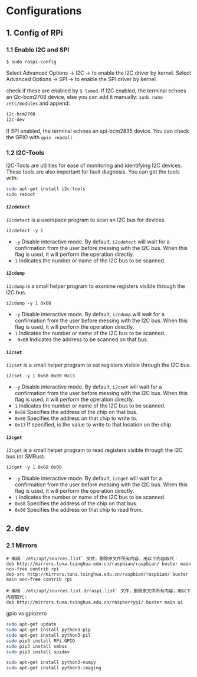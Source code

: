 # Configurations
## 1. Config of RPi
### 1.1 Enable I2C and SPI
`$ sudo raspi-config`

Select Advanced Options -> I2C -> <YES> to enable the I2C driver by kernel.
Select Advanced Options -> SPI -> <YES> to enable the SPI driver by kernel.

check if these are enabled by `$ lsmod`. If I2C enabled, the terminal echoes an i2c-bcm2708 device, else you can add it manually: `sudo nano /etc/modules` and append:

```sh
i2c-bcm2708
i2c-dev
```

If SPI enabled, the terminal echoes an spi-bcm2835 device. You can check the GPIO with `gpio readall`

### 1.2 I2C-Tools
I2C-Tools are utilities for ease of monitoring and identifying I2C devices. These tools are also important for fault diagnosis. You can get the tools with:

```sh
sudo apt-get install i2c-tools
sudo reboot
```

#### `i2cdetect`
 `i2cdetect` is a userspace program to scan an I2C bus for devices.
 
`i2cdetect -y 1`

- `-y` Disable interactive mode. By default, `i2cdetect` will wait for a confirmation from the user before messing with the I2C bus. When this flag is used, it will perform the operation directly.
- `1` Indicates the number or name of the I2C bus to be scanned.

#### `i2cdump`
`i2cdump` is a small helper program to examine registers visible through the I2C bus.

`i2cdump -y 1 0x68`

-   `-y` Disable interactive mode. By default, `i2cdump` will wait for a confirmation from the user before messing with the I2C bus. When this flag is used, it will perform the operation directly.
-   `1` Indicates the number or name of the I2C bus to be scanned.
-  ` 0x68` Indicates the address to be scanned on that bus.

#### `i2cset` 
`i2cset` is a small helper program to set registers visible through the I2C bus.

`i2cset -y 1 0x68 0x00 0x13`

- `-y` Disable interactive mode. By default, `i2cset` will wait for a confirmation from the user before messing with the I2C bus. When this flag is used, it will perform the operation directly.
- `1` Indicates the number or name of the I2C bus to be scanned.
- `0x68` Specifies the address of the chip on that bus.
- `0x00` Specifies the address on that chip to write to.
- `0x13` If specified, is the value to write to that location on the chip.

#### `i2cget` 
`i2cget`  is a small helper program to read registers visible through the I2C bus (or SMBus).

`i2cget -y 1 0x68 0x00`

- `-y` Disable interactive mode. By default, `i2cget` will wait for a confirmation from the user before messing with the I2C bus. When this flag is used, it will perform the operation directly.
- `1` Indicates the number or name of the I2C bus to be scanned.
- `0x68` Specifies the address of the chip on that bus.
- `0x00` Specifies the address on that chip to read from.



## 2. dev
### 2.1 Mirrors
```
# 编辑 `/etc/apt/sources.list` 文件，删除原文件所有内容，用以下内容取代：
deb http://mirrors.tuna.tsinghua.edu.cn/raspbian/raspbian/ buster main non-free contrib rpi
deb-src http://mirrors.tuna.tsinghua.edu.cn/raspbian/raspbian/ buster main non-free contrib rpi

# 编辑 `/etc/apt/sources.list.d/raspi.list` 文件，删除原文件所有内容，用以下内容取代：
deb http://mirrors.tuna.tsinghua.edu.cn/raspberrypi/ buster main ui
```

gpio vs gpiozero

```sh
sudo apt-get update
sudo apt-get install python3-pip
sudo apt-get install python3-pil
sudo pip3 install RPi.GPIO
sudo pip3 install smbus
sudo pip3 install spidev

sudo apt-get install python3-numpy
sudo apt-get install python3-imaging
```
<!--stackedit_data:
eyJoaXN0b3J5IjpbMTgwOTM0MDgyOCwxOTgyMjA0MTAxLDE1OT
gzNjEyNDEsMTU5NzAxNTcyNiwxMTg3ODk5MDAyLDkxNjUxNTc1
MiwtMzQ5NjM5MzMwLDg0NDcyMjc2NSwxMDE4MDkxNDU5XX0=
-->